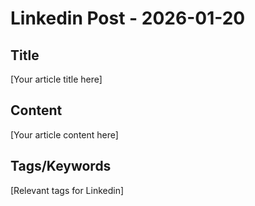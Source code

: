 # Linkedin Post - 2026-01-20

## Title
[Your article title here]

## Content
[Your article content here]

## Tags/Keywords
[Relevant tags for Linkedin]
